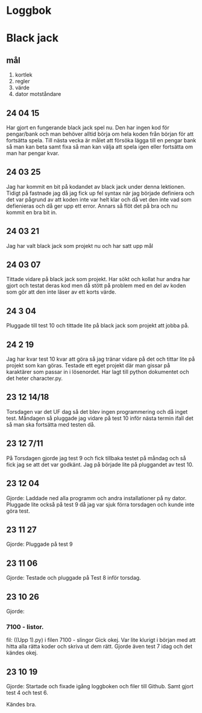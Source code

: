Loggbok
==========

Black jack
==========
mål
-------

1. kortlek
2. regler
3. värde
4. dator motståndare

24 04 15
---------
Har gjort en fungerande black jack spel nu. Den har ingen kod för pengar/bank och man behöver alltid börja om hela koden från början för att fortsätta spela. Till nästa vecka är målet att försöka lägga till en pengar bank så man kan beta samt fixa så man kan välja att spela igen eller fortsätta om man har pengar kvar.

24 03 25
------------
Jag har kommit en bit på kodandet av black jack under denna lektionen. Tidigt på fastnade jag då jag fick up fel syntax när jag började definiera och det var pågrund av att koden inte var helt klar och då vet den inte vad som defienieras och då ger upp ett error. Annars så flöt det på bra och nu kommit en bra bit in.


24 03 21
-------------

Jag har valt black jack som projekt nu och har satt upp mål 

24 03 07
-------------
Tittade vidare på black jack som projekt. Har sökt och kollat hur andra har gjort och testat deras kod men då stött på problem med en del av koden som gör att den inte läser av ett korts värde.

24 3 04
-----------
Pluggade till test 10 och tittade lite på black jack som projekt att jobba på.

24 2 19
-----------
Jag har kvar test 10 kvar att göra så jag tränar vidare på det och tittar lite på projekt som kan göras. Testade ett eget projekt där man gissar på karaktärer som passar in i lösenordet. Har lagt till python dokumentet och det heter character.py.

23 12 14/18
-----------
Torsdagen var det UF dag så det blev ingen programmering och då inget test. Måndagen så pluggade jag vidare på test 10 inför nästa termin ifall det så man ska fortsätta med testen då.


23 12 7/11
----------
På Torsdagen gjorde jag test 9 och fick tillbaka testet på måndag och så fick jag se att det var godkänt. Jag på började lite på pluggandet av test 10.

23 12 04
----------
Gjorde:
Laddade ned alla programm och andra installationer på ny dator. Pluggade lite också på test 9 då jag var sjuk förra torsdagen och kunde inte göra test.

23 11 27
---------
Gjorde: 
Pluggade på test 9


23 11 06
----------
Gjorde: 
Testade och pluggade på Test 8 inför torsdag. 

23 10 26
----------

Gjorde: 
### 7100 - listor.
fil: ((Upp 1).py) i filen 7100 - slingor
Gick okej. Var lite klurigt i början med att hitta alla rätta  koder och skriva ut dem rätt.
Gjorde även test 7 idag och det kändes okej.


23 10 19
-----------

Gjorde:
Startade och fixade igång loggboken och filer till Github.
Samt gjort test 4 och test 6.

Kändes bra.
